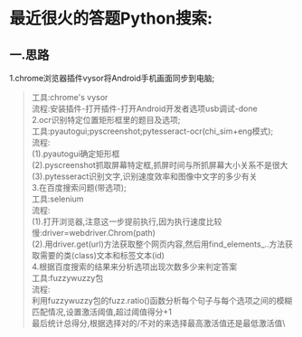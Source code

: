 最近很火的答题Python搜索:
==
一.思路
---
1.chrome浏览器插件vysor将Android手机画面同步到电脑;
>工具:chrome's vysor\
>流程:安装插件-打开插件-打开Android开发者选项usb调试-done\
2.ocr识别特定位置矩形框里的题目及选项;\
>工具:pyautogui;pyscreenshot;pytesseract-ocr(chi_sim+eng模式);\
>流程:\
(1).pyautogui确定矩形框\
(2).pyscreenshot抓取屏幕特定框,抓屏时间与所抓屏幕大小关系不是很大\
(3).pytesseract识别文字,识别速度效率和图像中文字的多少有关\
3.在百度搜索问题(带选项);\
工具:selenium\
流程:\
(1).打开浏览器,注意这一步提前执行,因为执行速度比较慢:driver=webdriver.Chrom(path)\
(2).用driver.get(url)方法获取整个网页内容,然后用find_elements_..方法获取需要的类(class)文本和标签文本(id)\
4.根据百度搜索的结果来分析选项出现次数多少来判定答案\
工具:fuzzywuzzy包\
流程:\
利用fuzzywuzzy包的fuzz.ratio()函数分析每个句子与每个选项之间的模糊匹配情况,设置激活阈值,超过阈值得分+1\
最后统计总得分,根据选择对的/不对的来选择最高激活值还是最低激活值\
